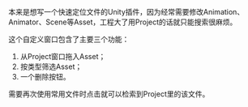 本来是想写一个快速定位文件的Unity插件，因为经常需要修改Animation、Animator、Scene等Asset，工程大了用Project的话就只能搜索很麻烦。

这个自定义窗口包含了主要三个功能：
1. 从Project窗口拖入Asset；
2. 按类型筛选Asset；
3. 一个删除按钮。

需要再次使用常用文件时点击就可以检索到Project里的该文件。
